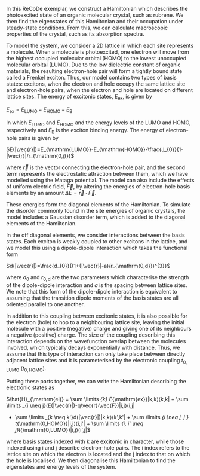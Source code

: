 In this ReCoDe exemplar, we construct a Hamiltonian which describes the photoexcited state of an organic molecular crystal, such as rubrene. We then find the eigenstates of this Hamiltonian and their occupation under steady-state conditions. From this, we can calculate macroscopic properties of the crystal, such as its absorption spectra. 

To model the system, we consider a 2D lattice in which each site represents a molecule. When a molecule is photoexcited, one electron will move from the highest occupied molecular orbital (HOMO) to the lowest unoccupied molecular orbital (LUMO). Due to the low dielectric constant of organic materials, the resulting electron-hole pair will form a tightly bound state called a Frenkel exciton. Thus, our model contains two types of basis states: excitons, when the electron and hole occupy the same lattice site and electron-hole pairs, when the electron and hole are located on different lattice sites. The energy of excitonic states, $E_{\mathrm{ex}}$, is given by 

$E_{\mathrm{ex}}=E_{\mathrm{LUMO}}-E_{\mathrm{HOMO}}-E_{\mathrm{B}}$

In which $E_{\mathrm{LUMO}}$ and $E_{\mathrm{HOMO}}$ and the energy levels of the LUMO and HOMO, respectively and $E_{\mathrm{B}}$ is the exciton binding energy. The energy of electron-hole pairs is given by

$E(|\vec{r}|)=E_{\mathrm{LUMO}}-E_{\mathrm{HOMO}}-\frac{J_{0}}{1-|\vec{r}|/r_{\mathrm{0,j}}}$

where $\vec{r}$ is the vector connecting the electron-hole pair, and the second term represents the electrostatic attraction between them, which we have modelled using the Mataga potential. The model can also include the effects of uniform electric field, $\vec{F}$, by altering the energies of electron-hole basis elements by an amount $\Delta E= \vec{r}∙\vec{F}$.

These energies form the diagonal elements of the Hamiltonian. To simulate the disorder commonly found in the site energies of organic crystals, the model includes a Gaussian disorder term, which is added to the diagonal elements of the Hamiltonian. 

In the off diagonal elements, we consider interactions between the basis states. Each exciton is weakly coupled to other excitons in the lattice, and we model this using a dipole-dipole interaction which takes the functional form

$d(|\vec{r}|)=\frac{d_{0}}{(1+(|\vec{r}|-a)/r_{\mathrm{0,d}})^{3}}$ 

where $d_{0}$ and $r_{\mathrm{0,d}}$ are the two parameters which characterise the strength of the dipole-dipole interaction and $a$ is the spacing between lattice sites. We note that this form of the dipole-dipole interaction is equivalent to assuming that the transition dipole moments of the basis states are all oriented parallel to one another. 

In addition to this coupling between excitonic states, it is also possible for the electron (hole) to hop to a neighbouring lattice site, leaving the initial molecule with a positive (negative) charge and giving one of its neighbours a negative (positive) charge. The size of the coupling describing this interaction depends on the wavefunction overlap between the molecules involved, which typically decays exponentially with distance. Thus, we assume that this type of interaction can only take place between directly adjacent lattice sites and it is parameterised by the electronic coupling $t_{\mathrm{0,LUMO}}$ ($t_{\mathrm{0,HOMO}}$). 

Putting these parts together, we can write the Hamiltonian describing the electronic states as

$\hat{H}_{\mathrm{el}} = \sum \limits _{k} E_{\mathrm{ex}}|k,k⟩⟨k,k| + \sum \limits _{i \neq j}(E(|\vec{r}|)-q\vec{r}∙\vec{F})|i,j⟩⟨i,j|
+ \sum \limits _{k \neq k'}d(|\vec{r}|)|k,k⟩⟨k',k'| + \sum \limits _{i \neq j, j'} t_{\mathrm{0,HOMO}}|i,j⟩⟨i,j'| + \sum \limits _{i, i' \neq j}t_{\mathrm{0,LUMO}}|i,j⟩⟨i',j|$

where basis states indexed with k are excitonic in character, while those indexed using i and j describe electron-hole pairs. The i index refers to the lattice site on which the electron is located and the j index to that on which the hole is localised. We then diagonalise this Hamiltonian to find the eigenstates and energy levels of the system.